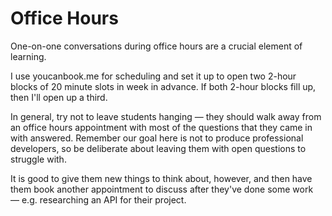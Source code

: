 # Office Hours

One-on-one conversations during office hours are a crucial element of learning.

I use youcanbook.me for scheduling and set it up to open two 2-hour blocks of 20 minute slots in week in advance. If both 2-hour blocks fill up, then I'll open up a third.

In general, try not to leave students hanging — they should walk away from an office hours appointment with most of the questions that they came in with answered. Remember our goal here is not to produce professional developers, so be deliberate about leaving them with open questions to struggle with.

It is good to give them new things to think about, however, and then have them book another appointment to discuss after they've done some work — e.g. researching an API for their project.